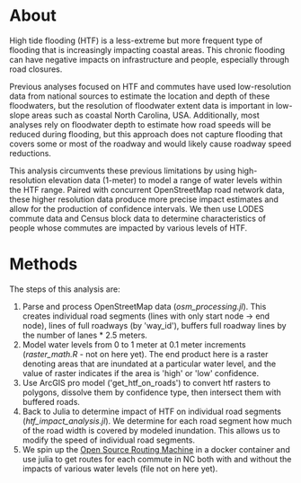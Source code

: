 # About

High tide flooding (HTF) is a less-extreme but more frequent type of flooding that is increasingly impacting coastal areas. This chronic flooding can have negative impacts on infrastructure and people, especially through road closures. 

Previous analyses focused on HTF and commutes have used low-resolution data from national sources to estimate the location and depth of these floodwaters, but the resolution of floodwater extent data is important in low-slope areas such as coastal North Carolina, USA. Additionally, most analyses rely on floodwater depth to estimate how road speeds will be reduced during flooding, but this approach does not capture flooding that covers some or most of the roadway and would likely cause roadway speed reductions.

This analysis circumvents these previous limitations by using high-resolution elevation data (1-meter) to model a range of water levels within the HTF range. Paired with concurrent OpenStreetMap road network data, these higher resolution data produce more precise impact estimates and allow for the production of confidence intervals. We then use LODES commute data and Census block data to determine characteristics of people whose commutes are impacted by various levels of HTF.

# Methods

The steps of this analysis are:

1. Parse and process OpenStreetMap data (*osm_processing.jl*). This creates individual road segments (lines with only start node -> end node), lines of full roadways (by 'way_id'), buffers full roadway lines by the number of lanes * 2.5 meters.
2. Model water levels from 0 to 1 meter at 0.1 meter increments (*raster_math.R* - not on here yet). The end product here is a raster denoting areas that are inundated at a particular water level, and the value of raster indicates if the area is 'high' or 'low' confidence.
3. Use ArcGIS pro model ('get_htf_on_roads') to convert htf rasters to polygons, dissolve them by confidence type, then intersect them with buffered roads.
4. Back to Julia to determine impact of HTF on individual road segments (*htf_impact_analysis.jl*). We determine for each road segment how much of the road width is covered by modeled inundation. This allows us to modify the speed of individual road segments.
5. We spin up the [Open Source Routing Machine](http://project-osrm.org) in a docker container and use julia to get routes for each commute in NC both with and without the impacts of various water levels (file not on here yet).
